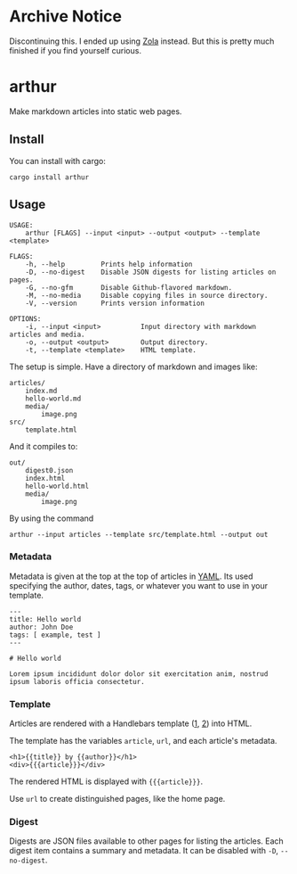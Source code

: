 # Archive Notice

Discontinuing this. I ended up using [Zola](https://www.getzola.org/) instead. But this is pretty much finished if you find yourself curious.

# arthur

Make markdown articles into static web pages.

## Install

You can install with cargo:

```
cargo install arthur
```

## Usage

```
USAGE:
    arthur [FLAGS] --input <input> --output <output> --template <template>

FLAGS:
    -h, --help         Prints help information
    -D, --no-digest    Disable JSON digests for listing articles on pages.
    -G, --no-gfm       Disable Github-flavored markdown.
    -M, --no-media     Disable copying files in source directory.
    -V, --version      Prints version information

OPTIONS:
    -i, --input <input>          Input directory with markdown articles and media.
    -o, --output <output>        Output directory.
    -t, --template <template>    HTML template.
```

The setup is simple. Have a directory of markdown and images like:

```
articles/
    index.md
    hello-world.md
    media/
        image.png
src/
    template.html
```

And it compiles to:

```
out/
    digest0.json
    index.html
    hello-world.html
    media/
        image.png
```

By using the command

```
arthur --input articles --template src/template.html --output out
```

### Metadata

Metadata is given at the top at the top of articles in [YAML](https://en.wikipedia.org/wiki/YAML). Its used specifying the author, dates, tags, or whatever you want to use in your template.

```
---
title: Hello world
author: John Doe
tags: [ example, test ]
---

# Hello world

Lorem ipsum incididunt dolor dolor sit exercitation anim, nostrud ipsum laboris officia consectetur.
```

### Template

Articles are rendered with a Handlebars template ([1](https://github.com/sunng87/handlebars-rust), [2](https://handlebarsjs.com/)) into HTML.

The template has the variables `article`, `url`, and each article's metadata.

```
<h1>{{title}} by {{author}}</h1>
<div>{{{article}}}</div>
```

The rendered HTML is displayed with `{{{article}}}`.

Use `url` to create distinguished pages, like the home page.

### Digest

Digests are JSON files available to other pages for listing the articles. Each digest item contains a summary and metadata. It can be disabled with `-D`, `--no-digest`.